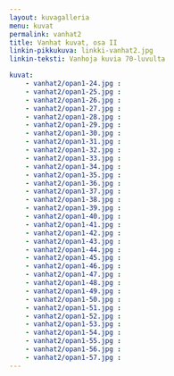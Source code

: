 ```yaml
---
layout: kuvagalleria
menu: kuvat
permalink: vanhat2
title: Vanhat kuvat, osa II
linkin-pikkukuva: linkki-vanhat2.jpg
linkin-teksti: Vanhoja kuvia 70-luvulta

kuvat:
    - vanhat2/opan1-24.jpg : 
    - vanhat2/opan1-25.jpg : 
    - vanhat2/opan1-26.jpg : 
    - vanhat2/opan1-27.jpg : 
    - vanhat2/opan1-28.jpg : 
    - vanhat2/opan1-29.jpg : 
    - vanhat2/opan1-30.jpg : 
    - vanhat2/opan1-31.jpg : 
    - vanhat2/opan1-32.jpg : 
    - vanhat2/opan1-33.jpg : 
    - vanhat2/opan1-34.jpg : 
    - vanhat2/opan1-35.jpg : 
    - vanhat2/opan1-36.jpg : 
    - vanhat2/opan1-37.jpg : 
    - vanhat2/opan1-38.jpg : 
    - vanhat2/opan1-39.jpg : 
    - vanhat2/opan1-40.jpg : 
    - vanhat2/opan1-41.jpg : 
    - vanhat2/opan1-42.jpg : 
    - vanhat2/opan1-43.jpg : 
    - vanhat2/opan1-44.jpg : 
    - vanhat2/opan1-45.jpg : 
    - vanhat2/opan1-46.jpg : 
    - vanhat2/opan1-47.jpg : 
    - vanhat2/opan1-48.jpg : 
    - vanhat2/opan1-49.jpg : 
    - vanhat2/opan1-50.jpg : 
    - vanhat2/opan1-51.jpg : 
    - vanhat2/opan1-52.jpg : 
    - vanhat2/opan1-53.jpg : 
    - vanhat2/opan1-54.jpg : 
    - vanhat2/opan1-55.jpg : 
    - vanhat2/opan1-56.jpg : 
    - vanhat2/opan1-57.jpg : 
---
```

